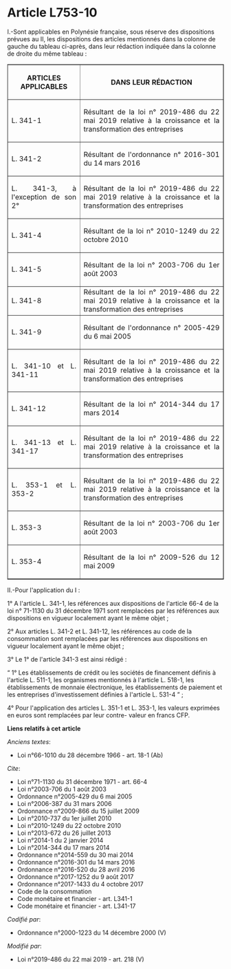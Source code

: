 # Article L753-10

I.-Sont applicables en Polynésie française, sous réserve des dispositions prévues au II, les dispositions des articles
mentionnés dans la colonne de gauche du tableau ci-après, dans leur rédaction indiquée dans la colonne de droite du même
tableau : 

<table border="1">
  <tbody>
    <tr>
      <th>

ARTICLES APPLICABLES</th>
      <th>

DANS LEUR RÉDACTION</th>
    </tr>
    <tr>
      <td align="justify">

L. 341-1 
</td>
      <td align="justify">

Résultant de la loi n° 2019-486 du 22 mai 2019 relative à la croissance et la transformation des entreprises</td>
    </tr>
    <tr>
      <td align="justify">

L. 341-2</td>
      <td align="justify">

Résultant de l'ordonnance n° 2016-301 du 14 mars 2016 
</td>
    </tr>
    <tr>
      <td align="justify">

L. 341-3, à l'exception de son 2°</td>
      <td align="justify">

Résultant de la loi n° 2019-486 du 22 mai 2019 relative à la croissance et la transformation des entreprises</td>
    </tr>
    <tr>
      <td align="justify">

L. 341-4</td>
      <td align="justify">

Résultant de la loi n° 2010-1249 du 22 octobre 2010 
</td>
    </tr>
    <tr>
      <td align="justify">

L. 341-5</td>
      <td align="justify">

Résultant de la loi n° 2003-706 du 1er août 2003 
</td>
    </tr>
    <tr>
      <td align="justify">L. 341-8</td>
      <td align="justify">Résultant de la loi n° 2019-486 du 22 mai 2019 relative à la croissance et la transformation des
entreprises</td>
    </tr>
    <tr>
      <td align="justify">

L. 341-9</td>
      <td align="justify">

Résultant de l'ordonnance n° 2005-429 du 6 mai 2005 
</td>
    </tr>
    <tr>
      <td align="justify">

L. 341-10 et L. 341-11</td>
      <td align="justify">

Résultant de la loi n° 2019-486 du 22 mai 2019 relative à la croissance et la transformation des entreprises</td>
    </tr>
    <tr>
      <td align="justify">

L. 341-12</td>
      <td align="justify">

Résultant de la loi n° 2014-344 du 17 mars 2014 
</td>
    </tr>
    <tr>
      <td align="justify">

L. 341-13 et L. 341-17</td>
      <td align="justify">

Résultant de la loi n° 2019-486 du 22 mai 2019 relative à la croissance et la transformation des entreprises</td>
    </tr>
    <tr>
      <td align="justify">

L. 353-1 et L. 353-2</td>
      <td align="justify">

Résultant de la loi n° 2019-486 du 22 mai 2019 relative à la croissance et la transformation des entreprises</td>
    </tr>
    <tr>
      <td align="justify">

L. 353-3</td>
      <td align="justify">

Résultant de la loi n° 2003-706 du 1er août 2003</td>
    </tr>
    <tr>
      <td align="justify">

L. 353-4</td>
      <td align="justify">

Résultant de la loi n° 2009-526 du 12 mai 2009</td>
    </tr>
  </tbody>
</table>

II.-Pour l'application du I :

1° A l'article L. 341-1, les références aux dispositions de l'article 66-4 de la loi n° 71-1130 du 31 décembre 1971 sont
remplacées par les références aux dispositions en vigueur localement ayant le même objet ;

2° Aux articles L. 341-2 et L. 341-12, les références au code de la consommation sont remplacées par les références aux
dispositions en vigueur localement ayant le même objet ;

3° Le 1° de l'article 341-3 est ainsi rédigé :

“ 1° Les établissements de crédit ou les sociétés de financement définis à l'article L. 511-1, les organismes mentionnés à
l'article L. 518-1, les établissements de monnaie électronique, les établissements de paiement et les entreprises
d'investissement définies à l'article L. 531-4 ” ;

4° Pour l'application des articles L. 351-1 et L. 353-1, les valeurs exprimées en euros sont remplacées par leur contre-
valeur en francs CFP.

**Liens relatifs à cet article**

_Anciens textes_:

  - Loi n°66-1010 du 28 décembre 1966 - art. 18-1 (Ab)

_Cite_:

  - Loi n°71-1130 du 31 décembre 1971 - art. 66-4
  - Loi n°2003-706 du 1 août 2003
  - Ordonnance n°2005-429 du 6 mai 2005
  - Loi n°2006-387 du 31 mars 2006
  - Ordonnance n°2009-866 du 15 juillet 2009
  - Loi n°2010-737 du 1er juillet 2010
  - Loi n°2010-1249 du 22 octobre 2010
  - Loi n°2013-672 du 26 juillet 2013
  - Loi n°2014-1 du 2 janvier 2014
  - Loi n°2014-344 du 17 mars 2014
  - Ordonnance n°2014-559 du 30 mai 2014
  - Ordonnance n°2016-301 du 14 mars 2016
  - Ordonnance n°2016-520 du 28 avril 2016
  - Ordonnance n°2017-1252 du 9 août 2017
  - Ordonnance n°2017-1433 du 4 octobre 2017
  - Code de la consommation
  - Code monétaire et financier - art. L341-1
  - Code monétaire et financier - art. L341-17

_Codifié par_:

  - Ordonnance n°2000-1223 du 14 décembre 2000 (V)

_Modifié par_:

  - Loi n°2019-486 du 22 mai 2019 - art. 218 (V)

